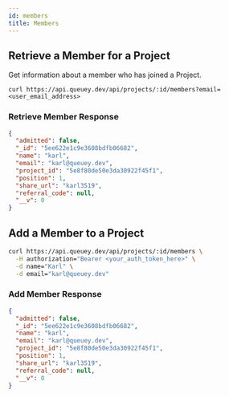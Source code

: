 ```yaml
---
id: members
title: Members
---
```


## Retrieve a Member for a Project

Get information about a member who has joined a Project.

```
curl https://api.queuey.dev/api/projects/:id/members?email=<user_email_address>
```

### Retrieve Member Response

```json
{
  "admitted": false,
  "_id": "5ee622e1c9e3608bdfb06682",
  "name": "karl",
  "email": "karl@queuey.dev",
  "project_id": "5e8f80de50e3da30922f45f1",
  "position": 1,
  "share_url": "karl3519",
  "referral_code": null,
  "__v": 0
}
```

## Add a Member to a Project

```bash
curl https://api.queuey.dev/api/projects/:id/members \
  -H authorization="Bearer <your_auth_token_here>" \
  -d name="Karl" \
  -d email="karl@queuey.dev"
```

### Add Member Response

```json
{
  "admitted": false,
  "_id": "5ee622e1c9e3608bdfb06682",
  "name": "karl",
  "email": "karl@queuey.dev",
  "project_id": "5e8f80de50e3da30922f45f1",
  "position": 1,
  "share_url": "karl3519",
  "referral_code": null,
  "__v": 0
}
```
